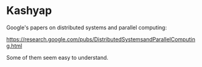 Kashyap
=======


Google's papers on distributed systems and parallel computing:

https://research.google.com/pubs/DistributedSystemsandParallelComputing.html


Some of them seem easy to understand.
